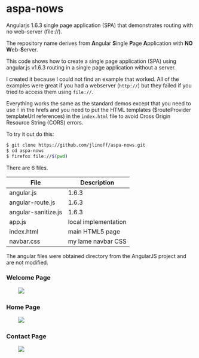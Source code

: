 # aspa-nows
Angularjs 1.6.3 single page application (SPA) that demonstrates routing with no web-server (file://).

The repository name derives from **A**ngular **S**ingle **P**age **A**pplication with **NO** **W**eb-**S**erver.

This code shows how to create a single page application (SPA) using angular.js v1.6.3 routing in a
single page application without a server. 

I created it because I could not find an example that worked. All of the examples were great if you had
a webserver (`http://`) but they failed if you tried to access them using `file://`.

Everything works the same as the standard demos except that you need to use `!` in the hrefs and you
need to put the HTML templates ($routeProvider templateUrl references) in the `index.html` file
to avoid Cross Origin Resource String (CORS) errors.

To try it out do this:

```bash
$ git clone https://github.com/jlinoff/aspa-nows.git
$ cd aspa-nows
$ firefox file://$(pwd)
```

There are 6 files.

| File | Description |
| ---- | ----------- |
| angular.js | 1.6.3 |
| angular-route.js | 1.6.3 |
| angular-sanitize.js | 1.6.3 |
| app.js | local implementation |
| index.html | main HTML5 page |
| navbar.css | my lame navbar CSS |

The angular files were obtained directory from the AngularJS project and are not modified.

### Welcome Page
&nbsp;&nbsp;&nbsp;&nbsp;&nbsp;&nbsp;&nbsp;&nbsp;<img src="https://cloud.githubusercontent.com/assets/2991242/24824323/38fe88c8-1bbe-11e7-97ac-9a18fa24aa69.png">

### Home Page
&nbsp;&nbsp;&nbsp;&nbsp;&nbsp;&nbsp;&nbsp;&nbsp;<img src="https://cloud.githubusercontent.com/assets/2991242/24824325/3efc05e8-1bbe-11e7-9481-5b5805262474.png">

### Contact Page
&nbsp;&nbsp;&nbsp;&nbsp;&nbsp;&nbsp;&nbsp;&nbsp;<img src="https://cloud.githubusercontent.com/assets/2991242/24824326/4743265a-1bbe-11e7-81f5-6c790559868f.png">


